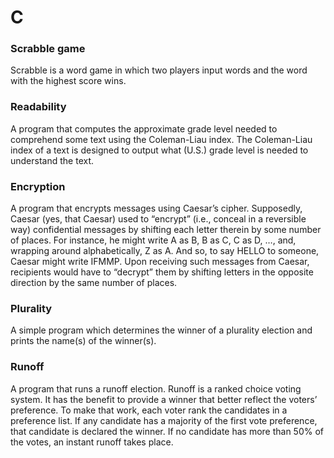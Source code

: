 # C

<h3> Scrabble game </h3>

Scrabble is a word game in which two players input words and the word with the highest score wins.

<h3> Readability </h3>

A program that computes the approximate grade level needed to comprehend some text using the Coleman-Liau index. The Coleman-Liau index of a text is designed to output what (U.S.) grade level is needed to understand the text.

<h3> Encryption </h3>

A program that encrypts messages using Caesar’s cipher. Supposedly, Caesar (yes, that Caesar) used to “encrypt” (i.e., conceal in a reversible way) confidential messages by shifting each letter therein by some number of places. For instance, he might write A as B, B as C, C as D, …, and, wrapping around alphabetically, Z as A. And so, to say HELLO to someone, Caesar might write IFMMP. Upon receiving such messages from Caesar, recipients would have to “decrypt” them by shifting letters in the opposite direction by the same number of places.

<h3> Plurality </h3>
A simple program which determines the winner of a plurality election and prints the name(s) of the winner(s).

<h3> Runoff </h3>
A program that runs a runoff election. Runoff is a ranked choice voting system. It has the benefit to provide a winner that better reflect the voters’ preference. To make that work, each voter rank the candidates in a preference list. If any candidate has a majority of the first vote preference, that candidate is declared the winner. If no candidate has more than 50% of the votes, an instant runoff takes place.
